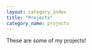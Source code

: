 ```yaml
---
layout: category_index
title: "Projects"
category_name: projects
---
```

These are some of my projects!